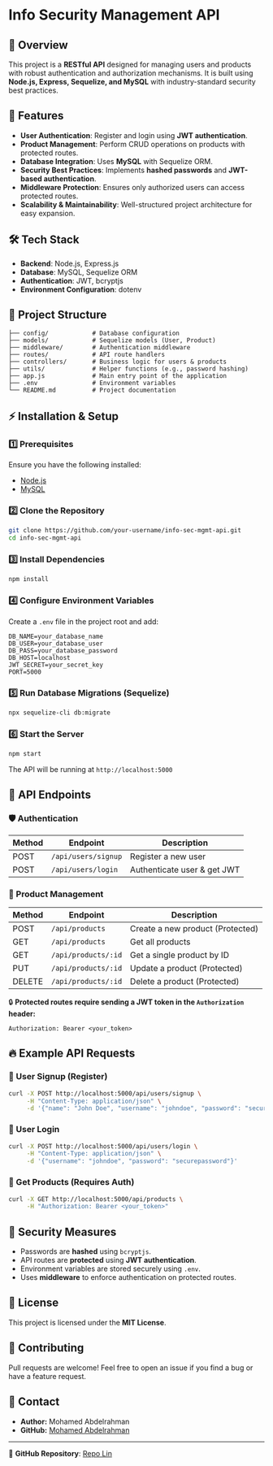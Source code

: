# Info Security Management API

## 🚀 Overview
This project is a **RESTful API** designed for managing users and products with robust authentication and authorization mechanisms. It is built using **Node.js, Express, Sequelize, and MySQL** with industry-standard security best practices.

## 🌟 Features
- **User Authentication**: Register and login using **JWT authentication**.
- **Product Management**: Perform CRUD operations on products with protected routes.
- **Database Integration**: Uses **MySQL** with Sequelize ORM.
- **Security Best Practices**: Implements **hashed passwords** and **JWT-based authentication**.
- **Middleware Protection**: Ensures only authorized users can access protected routes.
- **Scalability & Maintainability**: Well-structured project architecture for easy expansion.

## 🛠 Tech Stack
- **Backend**: Node.js, Express.js
- **Database**: MySQL, Sequelize ORM
- **Authentication**: JWT, bcryptjs
- **Environment Configuration**: dotenv

## 📂 Project Structure
```
├── config/            # Database configuration
├── models/            # Sequelize models (User, Product)
├── middleware/        # Authentication middleware
├── routes/            # API route handlers
├── controllers/       # Business logic for users & products
├── utils/             # Helper functions (e.g., password hashing)
├── app.js             # Main entry point of the application
├── .env               # Environment variables
└── README.md          # Project documentation
```

## ⚡ Installation & Setup
### 1️⃣ Prerequisites
Ensure you have the following installed:
- [Node.js](https://nodejs.org/)
- [MySQL](https://www.mysql.com/)

### 2️⃣ Clone the Repository
```sh
git clone https://github.com/your-username/info-sec-mgmt-api.git
cd info-sec-mgmt-api
```

### 3️⃣ Install Dependencies
```sh
npm install
```

### 4️⃣ Configure Environment Variables
Create a `.env` file in the project root and add:
```env
DB_NAME=your_database_name
DB_USER=your_database_user
DB_PASS=your_database_password
DB_HOST=localhost
JWT_SECRET=your_secret_key
PORT=5000
```

### 5️⃣ Run Database Migrations (Sequelize)
```sh
npx sequelize-cli db:migrate
```

### 6️⃣ Start the Server
```sh
npm start
```
The API will be running at `http://localhost:5000`

## 📌 API Endpoints
### 🛡️ Authentication
| Method | Endpoint       | Description          |
|--------|--------------|----------------------|
| POST   | `/api/users/signup` | Register a new user |
| POST   | `/api/users/login`  | Authenticate user & get JWT |

### 🛒 Product Management
| Method | Endpoint         | Description           |
|--------|-----------------|-----------------------|
| POST   | `/api/products`  | Create a new product (Protected) |
| GET    | `/api/products`  | Get all products |
| GET    | `/api/products/:id` | Get a single product by ID |
| PUT    | `/api/products/:id` | Update a product (Protected) |
| DELETE | `/api/products/:id` | Delete a product (Protected) |

🔒 **Protected routes require sending a JWT token in the `Authorization` header:**
```
Authorization: Bearer <your_token>
```

## 🔥 Example API Requests
### 🔹 User Signup (Register)
```sh
curl -X POST http://localhost:5000/api/users/signup \
     -H "Content-Type: application/json" \
     -d '{"name": "John Doe", "username": "johndoe", "password": "securepassword"}'
```

### 🔹 User Login
```sh
curl -X POST http://localhost:5000/api/users/login \
     -H "Content-Type: application/json" \
     -d '{"username": "johndoe", "password": "securepassword"}'
```

### 🔹 Get Products (Requires Auth)
```sh
curl -X GET http://localhost:5000/api/products \
     -H "Authorization: Bearer <your_token>"
```

## 🔐 Security Measures
- Passwords are **hashed** using `bcryptjs`.
- API routes are **protected** using **JWT authentication**.
- Environment variables are stored securely using `.env`.
- Uses **middleware** to enforce authentication on protected routes.

## 📜 License
This project is licensed under the **MIT License**.

## 🤝 Contributing
Pull requests are welcome! Feel free to open an issue if you find a bug or have a feature request.

## 📢 Contact
- **Author:** Mohamed Abdelrahman  
- **GitHub:** [Mohamed Abdelrahman](https:/m7amh/github.com/m7amh)

---
🔗 **GitHub Repository**: [Repo Lin](https://github.com/m7amh/info-sec-mgmt-api)


